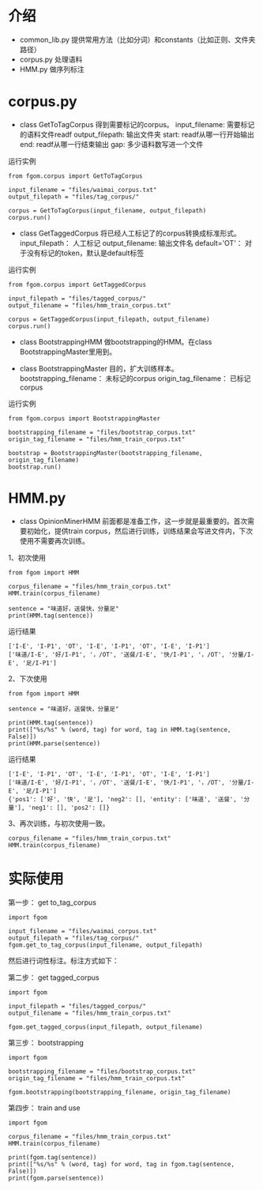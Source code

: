 
# 介绍
- common_lib.py
提供常用方法（比如分词）和constants（比如正则、文件夹路径）
- corpus.py
处理语料
- HMM.py
做序列标注

# corpus.py
- class GetToTagCorpus
得到需要标记的corpus。
    input_filename: 需要标记的语料文件readf
    output_filepath: 输出文件夹
    start: readf从哪一行开始输出
    end: readf从哪一行结束输出
    gap: 多少语料数写进一个文件

运行实例
    
    from fgom.corpus import GetToTagCorpus
    
    input_filename = "files/waimai_corpus.txt"
    output_filepath = "files/tag_corpus/"

    corpus = GetToTagCorpus(input_filename, output_filepath)
    corpus.run()

- class GetTaggedCorpus
将已经人工标记了的corpus转换成标准形式。
input_filepath： 人工标记
output_filename: 输出文件名
default='OT'： 对于没有标记的token，默认是default标签

运行实例

    from fgom.corpus import GetTaggedCorpus
    
    input_filepath = "files/tagged_corpus/"
    output_filename = "files/hmm_train_corpus.txt"

    corpus = GetTaggedCorpus(input_filepath, output_filename)
    corpus.run()

- class BootstrappingHMM
做bootstrapping的HMM。在class BootstrappingMaster里用到。

- class BootstrappingMaster
目的，扩大训练样本。
bootstrapping_filename： 未标记的corpus
origin_tag_filename： 已标记corpus

运行实例
    
    from fgom.corpus import BootstrappingMaster
    
    bootstrapping_filename = "files/bootstrap_corpus.txt"
    origin_tag_filename = "files/hmm_train_corpus.txt"

    bootstrap = BootstrappingMaster(bootstrapping_filename, origin_tag_filename)
    bootstrap.run()

# HMM.py
- class OpinionMinerHMM
前面都是准备工作，这一步就是最重要的。首次需要初始化，提供train corpus，然后进行训练，训练结果会写进文件内，下次使用不需要再次训练。

1、初次使用
    
    from fgom import HMM
    
    corpus_filename = "files/hmm_train_corpus.txt"
    HMM.train(corpus_filename)

    sentence = "味道好，送餐快，分量足"
    print(HMM.tag(sentence))

运行结果
    
    ['I-E', 'I-P1', 'OT', 'I-E', 'I-P1', 'OT', 'I-E', 'I-P1']
    ['味道/I-E', '好/I-P1', '，/OT', '送餐/I-E', '快/I-P1', '，/OT', '分量/I-E', '足/I-P1']
    
2、下次使用
    
    from fgom import HMM
    
    sentence = "味道好，送餐快，分量足"
    
    print(HMM.tag(sentence))
    print(["%s/%s" % (word, tag) for word, tag in HMM.tag(sentence, False)])
    print(HMM.parse(sentence))
    
运行结果
    
    ['I-E', 'I-P1', 'OT', 'I-E', 'I-P1', 'OT', 'I-E', 'I-P1']
    ['味道/I-E', '好/I-P1', '，/OT', '送餐/I-E', '快/I-P1', '，/OT', '分量/I-E', '足/I-P1']
    {'pos1': ['好', '快', '足'], 'neg2': [], 'entity': ['味道', '送餐', '分量'], 'neg1': [], 'pos2': []}
    
3、再次训练，与初次使用一致。
    
    corpus_filename = "files/hmm_train_corpus.txt"
    HMM.train(corpus_filename)


# 实际使用
第一步： get to_tag_corpus

    import fgom
    
    input_filename = "files/waimai_corpus.txt"
    output_filepath = "files/tag_corpus/"
    fgom.get_to_tag_corpus(input_filename, output_filepath)

然后进行词性标注。标注方式如下：

第二步： get tagged_corpus

    import fgom
    
    input_filepath = "files/tagged_corpus/"
    output_filename = "files/hmm_train_corpus.txt"

    fgom.get_tagged_corpus(input_filepath, output_filename)


第三步： bootstrapping

    import fgom    
    
    bootstrapping_filename = "files/bootstrap_corpus.txt"
    origin_tag_filename = "files/hmm_train_corpus.txt"
    
    fgom.bootstrapping(bootstrapping_filename, origin_tag_filename)


第四步： train and use 

    import fgom
    
    corpus_filename = "files/hmm_train_corpus.txt"
    HMM.train(corpus_filename)

    print(fgom.tag(sentence))
    print(["%s/%s" % (word, tag) for word, tag in fgom.tag(sentence, False)])
    print(fgom.parse(sentence))

